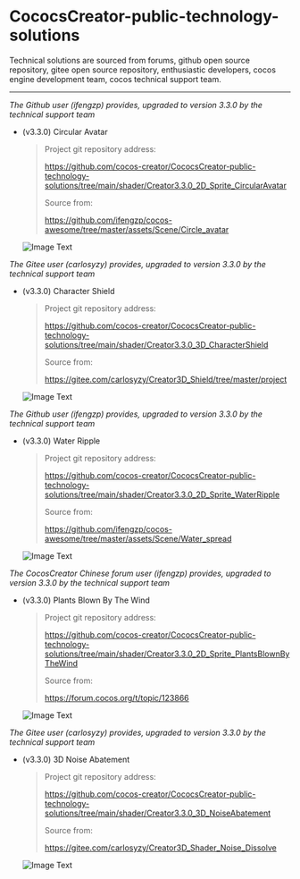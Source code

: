 # CococsCreator-public-technology-solutions

 Technical solutions are sourced from forums, github open source repository, gitee open source repository, enthusiastic developers, cocos engine development team, cocos technical support team. 

---
*The Github user (ifengzp) provides, upgraded to version 3.3.0 by the technical support team*

* (v3.3.0) Circular Avatar

  > Project git repository address: 
  >
  > https://github.com/cocos-creator/CococsCreator-public-technology-solutions/tree/main/shader/Creator3.3.0_2D_Sprite_CircularAvatar
  >
  > Source from: 
  >
  > https://github.com/ifengzp/cocos-awesome/tree/master/assets/Scene/Circle_avatar

  ![Image Text](https://github.com/cocos-creator/CococsCreator-public-technology-solutions/blob/3.4.0-release/image/20211208/2021120801.jpg)



*The Gitee user (carlosyzy) provides, upgraded to version 3.3.0 by the technical support team*

* (v3.3.0) Character Shield

  > Project git repository address: 
  >
  > https://github.com/cocos-creator/CococsCreator-public-technology-solutions/tree/main/shader/Creator3.3.0_3D_CharacterShield
  >
  > Source from: 
  >
  > https://gitee.com/carlosyzy/Creator3D_Shield/tree/master/project

  ![Image Text](https://github.com/cocos-creator/CococsCreator-public-technology-solutions/blob/3.4.0-release/gif/20211209/2021120901.gif)



*The Github user (ifengzp) provides, upgraded to version 3.3.0 by the technical support team*

* (v3.3.0) Water Ripple

  > Project git repository address: 
  >
  > https://github.com/cocos-creator/CococsCreator-public-technology-solutions/tree/main/shader/Creator3.3.0_2D_Sprite_WaterRipple
  >
  > Source from: 
  >
  > https://github.com/ifengzp/cocos-awesome/tree/master/assets/Scene/Water_spread
  
  ![Image Text](https://github.com/cocos-creator/CococsCreator-public-technology-solutions/blob/3.4.0-release/gif/20211209/2021120902.gif)



*The CocosCreator Chinese forum user (ifengzp) provides, upgraded to version 3.3.0 by the technical support team*

* (v3.3.0) Plants Blown By The Wind

  > Project git repository address: 
  >
  > https://github.com/cocos-creator/CococsCreator-public-technology-solutions/tree/main/shader/Creator3.3.0_2D_Sprite_PlantsBlownByTheWind
  >
  > Source from: 
  >
  > https://forum.cocos.org/t/topic/123866
  
  ![Image Text](https://github.com/cocos-creator/CococsCreator-public-technology-solutions/blob/3.4.0-release/gif/20211209/2021120903.gif)



*The Gitee user (carlosyzy) provides, upgraded to version 3.3.0 by the technical support team*

* (v3.3.0) 3D Noise Abatement

  > Project git repository address: 
  >
  > https://github.com/cocos-creator/CococsCreator-public-technology-solutions/tree/main/shader/Creator3.3.0_3D_NoiseAbatement
  >
  > Source from: 
  >
  > https://gitee.com/carlosyzy/Creator3D_Shader_Noise_Dissolve
  
  ![Image Text](https://github.com/cocos-creator/CococsCreator-public-technology-solutions/blob/3.4.0-release/gif/20211210/2021121001.gif)